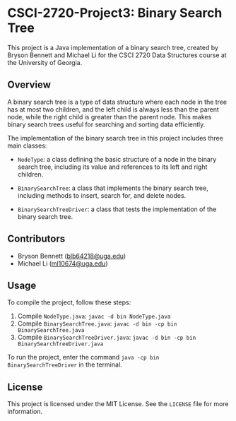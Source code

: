 # CSCI-2720-Project3: Binary Search Tree

This project is a Java implementation of a binary search tree, created by Bryson Bennett and Michael Li for the CSCI 2720 Data Structures course at the University of Georgia.

## Overview

A binary search tree is a type of data structure where each node in the tree has at most two children, and the left child is always less than the parent node, while the right child is greater than the parent node. This makes binary search trees useful for searching and sorting data efficiently.

The implementation of the binary search tree in this project includes three main classes:

- `NodeType`: a class defining the basic structure of a node in the binary search tree, including its value and references to its left and right children.

- `BinarySearchTree`: a class that implements the binary search tree, including methods to insert, search for, and delete nodes.

- `BinarySearchTreeDriver`: a class that tests the implementation of the binary search tree.

## Contributors

- Bryson Bennett (blb64218@uga.edu)
- Michael Li (ml10674@uga.edu)

## Usage

To compile the project, follow these steps:

1. Compile `NodeType.java`: `javac -d bin NodeType.java`
2. Compile `BinarySearchTree.java`: `javac -d bin -cp bin BinarySearchTree.java`
3. Compile `BinarySearchTreeDriver.java`: `javac -d bin -cp bin BinarySearchTreeDriver.java`

To run the project, enter the command `java -cp bin BinarySearchTreeDriver` in the terminal.

## License

This project is licensed under the MIT License. See the `LICENSE` file for more information.
